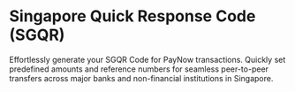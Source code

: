 # Singapore Quick Response Code (SGQR)
Effortlessly generate your SGQR Code for PayNow transactions. Quickly set predefined amounts and reference numbers for seamless peer-to-peer transfers across major banks and non-financial institutions in Singapore.
